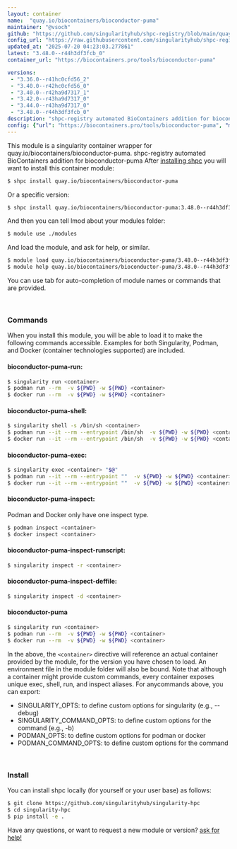 ```yaml
---
layout: container
name:  "quay.io/biocontainers/bioconductor-puma"
maintainer: "@vsoch"
github: "https://github.com/singularityhub/shpc-registry/blob/main/quay.io/biocontainers/bioconductor-puma/container.yaml"
config_url: "https://raw.githubusercontent.com/singularityhub/shpc-registry/main/quay.io/biocontainers/bioconductor-puma/container.yaml"
updated_at: "2025-07-20 04:23:03.277861"
latest: "3.48.0--r44h3df3fcb_0"
container_url: "https://biocontainers.pro/tools/bioconductor-puma"

versions:
 - "3.36.0--r41hc0cfd56_2"
 - "3.40.0--r42hc0cfd56_0"
 - "3.40.0--r42ha9d7317_1"
 - "3.42.0--r43ha9d7317_0"
 - "3.44.0--r43ha9d7317_0"
 - "3.48.0--r44h3df3fcb_0"
description: "shpc-registry automated BioContainers addition for bioconductor-puma"
config: {"url": "https://biocontainers.pro/tools/bioconductor-puma", "maintainer": "@vsoch", "description": "shpc-registry automated BioContainers addition for bioconductor-puma", "latest": {"3.48.0--r44h3df3fcb_0": "sha256:ef103495e469d9c581a9448cfb0fae2e55c95167fd8a94c1dbdfd2ec742d0632"}, "tags": {"3.36.0--r41hc0cfd56_2": "sha256:77f41aba9551cad89fe3cc372ff9d7e376f8613e293edc58201cc3a31e964578", "3.40.0--r42hc0cfd56_0": "sha256:dad776e858c2d9f8f42b660cd0c79d52f83f2508d2c5882733b78f239a9a1a6d", "3.40.0--r42ha9d7317_1": "sha256:b1a92ff98d5a46b34edfa2941a7abfef10b906b496a61ca1001169c8d89fbd1e", "3.42.0--r43ha9d7317_0": "sha256:a7a3a58076537d375e81c25c68df7ea207e20b6dfd868bb065f47d6c26514fe7", "3.44.0--r43ha9d7317_0": "sha256:d2b76ff09b3494d489586836b08264e252e5935441ac377ce04a03af84fbdc35", "3.48.0--r44h3df3fcb_0": "sha256:ef103495e469d9c581a9448cfb0fae2e55c95167fd8a94c1dbdfd2ec742d0632"}, "docker": "quay.io/biocontainers/bioconductor-puma"}
---
```


This module is a singularity container wrapper for quay.io/biocontainers/bioconductor-puma.
shpc-registry automated BioContainers addition for bioconductor-puma
After [installing shpc](#install) you will want to install this container module:


```bash
$ shpc install quay.io/biocontainers/bioconductor-puma
```

Or a specific version:

```bash
$ shpc install quay.io/biocontainers/bioconductor-puma:3.48.0--r44h3df3fcb_0
```

And then you can tell lmod about your modules folder:

```bash
$ module use ./modules
```

And load the module, and ask for help, or similar.

```bash
$ module load quay.io/biocontainers/bioconductor-puma/3.48.0--r44h3df3fcb_0
$ module help quay.io/biocontainers/bioconductor-puma/3.48.0--r44h3df3fcb_0
```

You can use tab for auto-completion of module names or commands that are provided.

<br>

### Commands

When you install this module, you will be able to load it to make the following commands accessible.
Examples for both Singularity, Podman, and Docker (container technologies supported) are included.

#### bioconductor-puma-run:

```bash
$ singularity run <container>
$ podman run --rm  -v ${PWD} -w ${PWD} <container>
$ docker run --rm  -v ${PWD} -w ${PWD} <container>
```

#### bioconductor-puma-shell:

```bash
$ singularity shell -s /bin/sh <container>
$ podman run --it --rm --entrypoint /bin/sh  -v ${PWD} -w ${PWD} <container>
$ docker run --it --rm --entrypoint /bin/sh  -v ${PWD} -w ${PWD} <container>
```

#### bioconductor-puma-exec:

```bash
$ singularity exec <container> "$@"
$ podman run --it --rm --entrypoint ""  -v ${PWD} -w ${PWD} <container> "$@"
$ docker run --it --rm --entrypoint ""  -v ${PWD} -w ${PWD} <container> "$@"
```

#### bioconductor-puma-inspect:

Podman and Docker only have one inspect type.

```bash
$ podman inspect <container>
$ docker inspect <container>
```

#### bioconductor-puma-inspect-runscript:

```bash
$ singularity inspect -r <container>
```

#### bioconductor-puma-inspect-deffile:

```bash
$ singularity inspect -d <container>
```



#### bioconductor-puma

```bash
$ singularity run <container>
$ podman run --rm  -v ${PWD} -w ${PWD} <container>
$ docker run --rm  -v ${PWD} -w ${PWD} <container>
```


In the above, the `<container>` directive will reference an actual container provided
by the module, for the version you have chosen to load. An environment file in the
module folder will also be bound. Note that although a container
might provide custom commands, every container exposes unique exec, shell, run, and
inspect aliases. For anycommands above, you can export:

 - SINGULARITY_OPTS: to define custom options for singularity (e.g., --debug)
 - SINGULARITY_COMMAND_OPTS: to define custom options for the command (e.g., -b)
 - PODMAN_OPTS: to define custom options for podman or docker
 - PODMAN_COMMAND_OPTS: to define custom options for the command

<br>

### Install

You can install shpc locally (for yourself or your user base) as follows:

```bash
$ git clone https://github.com/singularityhub/singularity-hpc
$ cd singularity-hpc
$ pip install -e .
```

Have any questions, or want to request a new module or version? [ask for help!](https://github.com/singularityhub/singularity-hpc/issues)